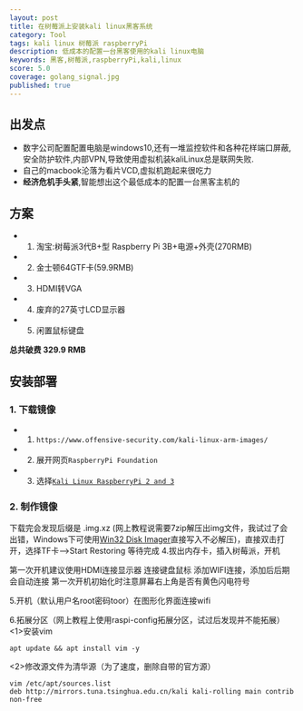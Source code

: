 ```yaml
---
layout: post
title: 在树莓派上安装kali linux黑客系统
category: Tool
tags: kali linux 树莓派 raspberryPi
description: 低成本的配置一台黑客使用的kali linux电脑
keywords: 黑客,树莓派,raspberryPi,kali,linux
score: 5.0
coverage: golang_signal.jpg
published: true
---
```



## 出发点
- 数字公司配置配置电脑是windows10,还有一堆监控软件和各种花样端口屏蔽,安全防护软件,内部VPN,导致使用虚拟机装kaliLinux总是联网失败.
- 自己的macbook沦落为看片VCD,虚拟机跑起来很吃力
- **经济危机手头紧**,智能想出这个最低成本的配置一台黑客主机的

## 方案
- 1. 淘宝:树莓派3代B+型 Raspberry Pi 3B+电源+外壳(270RMB)
- 2. 金士顿64GTF卡(59.9RMB)
- 3. HDMI转VGA
- 4. 废弃的27英寸LCD显示器
- 5. 闲置鼠标键盘

**总共破费 329.9 RMB**

## 安装部署

### 1. 下载镜像
- 1. `https://www.offensive-security.com/kali-linux-arm-images/`
- 2. 展开网页`RaspberryPi Foundation`
- 3. 选择[`Kali Linux RaspberryPi 2 and 3`](https://images.offensive-security.com/arm-images/kali-linux-2018.4-rpi3-nexmon.img.xz)

### 2. 制作镜像
下载完会发现后缀是 .img.xz (网上教程说需要7zip解压出img文件，我试过了会出错，Windows下可使用[Win32 Disk Imager](https://sourceforge.net/projects/win32diskimager/)直接写入不必解压)，直接双击打开，选择TF卡—>Start Restoring 等待完成 
4.拔出内存卡，插入树莓派，开机

第一次开机建议使用HDMI连接显示器
连接键盘鼠标
添加WIFI连接，添加后后期会自动连接
第一次开机初始化时注意屏幕右上角是否有黄色闪电符号

5.开机（默认用户名root密码toor）在图形化界面连接wifi

6.拓展分区（网上教程上使用raspi-config拓展分区，试过后发现并不能拓展） 
<1>安装vim

    apt update && apt install vim -y

<2>修改源文件为清华源（为了速度，删除自带的官方源）

```shell
vim /etc/apt/sources.list
deb http://mirrors.tuna.tsinghua.edu.cn/kali kali-rolling main contrib non-free
```
 